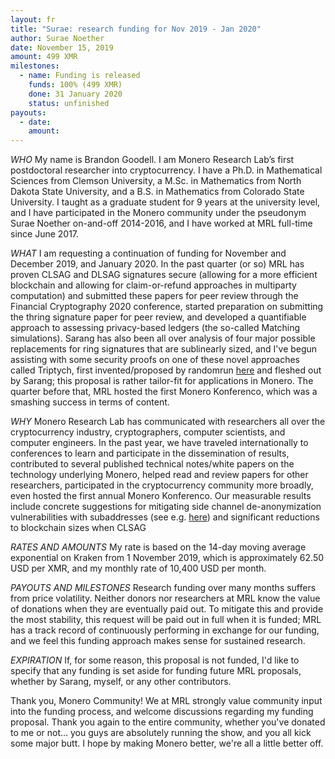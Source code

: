 ```yaml
---
layout: fr
title: "Surae: research funding for Nov 2019 - Jan 2020"
author: Surae Noether
date: November 15, 2019
amount: 499 XMR
milestones:
  - name: Funding is released
    funds: 100% (499 XMR)
    done: 31 January 2020
    status: unfinished
payouts:
  - date: 
    amount: 
---
```


*WHO* My name is Brandon Goodell. I am Monero Research Lab’s first postdoctoral researcher into cryptocurrency. I have a Ph.D. in Mathematical Sciences from Clemson University, a M.Sc. in Mathematics from North Dakota State University, and a B.S. in Mathematics from Colorado State University. I taught as a graduate student for 9 years at the university level, and I have participated in the Monero community under the pseudonym Surae Noether on-and-off 2014-2016, and I have worked at MRL full-time since June 2017.

*WHAT* I am requesting a continuation of funding for November and December 2019, and January 2020. In the past quarter (or so) MRL has proven CLSAG and DLSAG signatures secure (allowing for a more efficient blockchain and allowing for claim-or-refund approaches in multiparty computation) and submitted these papers for peer review through the Financial Cryptography 2020 conference, started preparation on submitting the thring signature paper for peer review, and developed a quantifiable approach to assessing privacy-based ledgers (the so-called Matching simulations). Sarang has also been all over analysis of four major possible replacements for ring signatures that are sublinearly sized, and I've begun assisting with some security proofs on one of these novel approaches called Triptych, first invented/proposed by randomrun [here](https://github.com/monero-project/research-lab/issues/56) and fleshed out by Sarang; this proposal is rather tailor-fit for applications in Monero. The quarter before that, MRL hosted the first Monero Konferenco, which was a smashing success in terms of content.

*WHY* Monero Research Lab has communicated with researchers all over the cryptocurrency industry, cryptographers, computer scientists, and computer engineers. In the past year, we have traveled internationally to conferences to learn and participate in the dissemination of results, contributed to several published technical notes/white papers on the technology underlying Monero, helped read and review papers for other researchers, participated in the cryptocurrency community more broadly, even hosted the first annual Monero Konferenco. Our measurable results include concrete suggestions for mitigating side channel de-anonymization vulnerabilities with subaddresses (see e.g. [here](https://web.getmonero.org/2019/10/18/subaddress-janus.html)) and significant reductions to blockchain sizes when CLSAG 

*RATES AND AMOUNTS* My rate is based on the 14-day moving average exponential on Kraken from 1 November 2019, which is approximately 62.50 USD per XMR, and my monthly rate of 10,400 USD per month.

*PAYOUTS AND MILESTONES* Research funding over many months suffers from price volatility. Neither donors nor researchers at MRL know the value of donations when they are eventually paid out. To mitigate this and provide the most stability, this request will be paid out in full when it is funded; MRL has a track record of continuously performing in exchange for our funding, and we feel this funding approach makes sense for sustained research.

*EXPIRATION* If, for some reason, this proposal is not funded, I'd like to specify that any funding is set aside for funding future MRL proposals, whether by Sarang, myself, or any other contributors.

Thank you, Monero Community! We at MRL strongly value community input into the funding process, and welcome discussions regarding my funding proposal. Thank you again to the entire community, whether you've donated to me or not… you guys are absolutely running the show, and you all kick some major butt. I hope by making Monero better, we're all a little better off.
